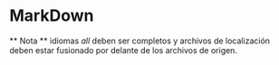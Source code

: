 # MarkDown

** Nota ** idiomas _all_ deben ser completos y archivos de localización deben estar fusionado por delante de los archivos de origen.
